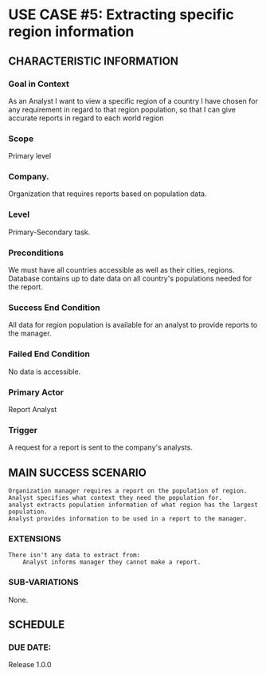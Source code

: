 # USE CASE #5: Extracting specific region information

## **CHARACTERISTIC INFORMATION**

### __****Goal in Context****__

As an Analyst I want to view a specific region of a country I have chosen for any requirement in regard to that region population, so that I can give accurate reports in regard to each world region

### __****Scope****__

Primary level

### __****Company.****__

Organization that requires reports based on population data.

### __****Level****__

Primary-Secondary task.

### __****Preconditions****__

We must have all countries accessible as well as their cities, regions. Database contains up to date data on all country's populations needed for the report.

### __****Success End Condition****__

All data for region population is available for an analyst to provide reports to the manager.

### __****Failed End Condition****__

No data is accessible.

### __****Primary Actor****__

Report Analyst

### __****Trigger****__

A request for a report is sent to the company's analysts.

## __****MAIN SUCCESS SCENARIO****__

    Organization manager requires a report on the population of region.
    Analyst specifies what context they need the population for.
    analyst extracts population information of what region has the largest population.
    Analyst provides information to be used in a report to the manager.

### __****EXTENSIONS****__

    There isn't any data to extract from:
        Analyst informs manager they cannot make a report.

### __****SUB-VARIATIONS****__

None.

## __****SCHEDULE****__

### __****DUE DATE:****__
Release 1.0.0
